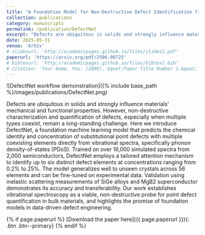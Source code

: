 ```yaml
---
title: "A Foundation Model for Non-Destructive Defect Identification from Vibrational Spectra"
collection: publications
category: manuscripts
permalink: /publication/DefectNet
excerpt: "Defects are ubiquitous in solids and strongly influence materials' mechanical and functional properties. However, non-destructive characterization and quantification of defects, especially when multiple types coexist, remain a long-standing challenge. Here we introduce DefectNet, a foundation machine learning model that predicts the chemical identity and concentration of substitutional point defects with multiple coexisting elements directly from vibrational spectra, specifically phonon density-of-states (PDoS). Trained on over 16,000 simulated spectra from 2,000 semiconductors, DefectNet employs a tailored attention mechanism to identify up to six distinct defect elements at concentrations ranging from 0.2% to 25%. The model generalizes well to unseen crystals across 56 elements and can be fine-tuned on experimental data. Validation using inelastic scattering measurements of SiGe alloys and MgB2 superconductor demonstrates its accuracy and transferability. Our work establishes vibrational spectroscopy as a viable, non-destructive probe for point defect quantification in bulk materials, and highlights the promise of foundation models in data-driven defect engineering."
date: 2025-05-31
venue: 'ArXiv'
# slidesurl: 'http://academicpages.github.io/files/slides1.pdf'
paperurl: 'https://arxiv.org/pdf/2506.00725'
# bibtexurl: 'http://academicpages.github.io/files/bibtex1.bib'
# citation: 'Your Name, You. (2009). &quot;Paper Title Number 1.&quot; <i>Journal 1</i>. 1(1).'
---
```

![DefectNet workflow demonstration]({% include base_path %}/images/publications/DefectNet.png)

Defects are ubiquitous in solids and strongly influence materials' mechanical and functional properties. However, non-destructive characterization and quantification of defects, especially when multiple types coexist, remain a long-standing challenge. Here we introduce DefectNet, a foundation machine learning model that predicts the chemical identity and concentration of substitutional point defects with multiple coexisting elements directly from vibrational spectra, specifically phonon density-of-states (PDoS). Trained on over 16,000 simulated spectra from 2,000 semiconductors, DefectNet employs a tailored attention mechanism to identify up to six distinct defect elements at concentrations ranging from 0.2% to 25%. The model generalizes well to unseen crystals across 56 elements and can be fine-tuned on experimental data. Validation using inelastic scattering measurements of SiGe alloys and MgB2 superconductor demonstrates its accuracy and transferability. Our work establishes vibrational spectroscopy as a viable, non-destructive probe for point defect quantification in bulk materials, and highlights the promise of foundation models in data-driven defect engineering.

{% if page.paperurl %}
[Download the paper here]({{ page.paperurl }}){: .btn .btn--primary}
{% endif %}